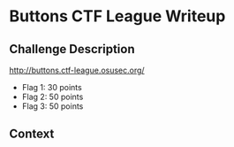 # Buttons CTF League Writeup

## Challenge Description
http://buttons.ctf-league.osusec.org/
- Flag 1: 30 points
- Flag 2: 50 points
- Flag 3: 50 points

## Context

